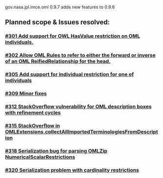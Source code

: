 gov.nasa.jpl.imce.oml 0.9.7 adds new features to 0.9.6

## Planned scope & Issues resolved:

### [#301 Add support for OWL HasValue restriction on OML individuals.](https://github.com/JPL-IMCE/gov.nasa.jpl.imce.oml/issues/301)

### [#302 Allow OML Rules to refer to either the forward or inverse of an OML ReifiedRelationship for the head.](https://github.com/JPL-IMCE/gov.nasa.jpl.imce.oml/issues/302)

### [#305 Add support for individual restriction for one of individuals](https://github.com/JPL-IMCE/gov.nasa.jpl.imce.oml/issues/305)

### [#309 Minor fixes](https://github.com/JPL-IMCE/gov.nasa.jpl.imce.oml/issues/309)

### [#312 StackOverflow vulnerability for OML description boxes with refinement cycles](https://github.com/JPL-IMCE/gov.nasa.jpl.imce.oml/issues/312)

### [#315 StackOverflow in OMLExtensions.collectAllImportedTerminologiesFromDescription](https://github.com/JPL-IMCE/gov.nasa.jpl.imce.oml/issues/315)

### [#318 Serialization bug for parsing OMLZip NumericalScalarRestrictions](https://github.com/JPL-IMCE/gov.nasa.jpl.imce.oml/issues/318)

### [#320 Serialization problem with cardinality restrictions](https://github.com/JPL-IMCE/gov.nasa.jpl.imce.oml/issues/320)
